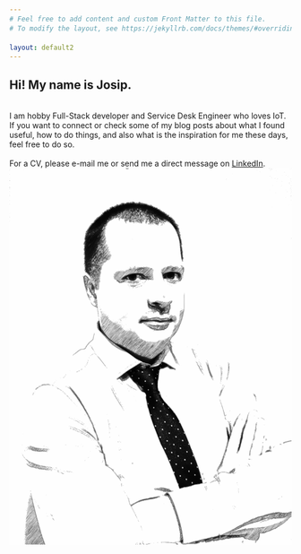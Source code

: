 ```yaml
---
# Feel free to add content and custom Front Matter to this file.
# To modify the layout, see https://jekyllrb.com/docs/themes/#overriding-theme-defaults

layout: default2
---
```

<div>
<span class="feathertext"><h2>Hi! My name is Josip.</h2><br>
I am hobby Full-Stack developer and Service Desk Engineer who loves IoT. If you want to connect or check some of my blog posts about what I found useful, how to do things, and also what is the inspiration for me these days, feel free to do so. 
<br> <br>
For a CV, please e-mail me or send me a direct message on <a href="https://www.linkedin.com/in/josip-bognar/">LinkedIn</a>.
</span>
<span><img class="feather" src="assets/img/personal.jpg"></span>
</div>